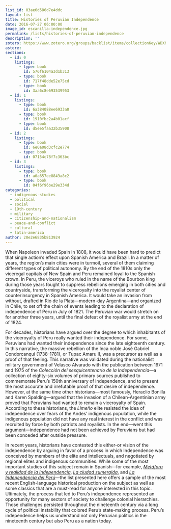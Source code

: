 ```yaml
---
list_id: 03ae6d586d7e4ddc
layout: list
title: Histories of Peruvian Independence
date: 2016-07-27 06:00:00
image_id: escanilla-independence.jpg
permalink: /lists/histories-of-peruvian-independence
description: ''
zotero: https://www.zotero.org/groups/backlist/items/collectionKey/WDXNQ442
astore:
sections:
  - id: 0
    listings:
      - type: book
        id: 576f6104a3d1b313
      - type: book
        id: 717f48dde52e75cd
      - type: book
        id: 3aa6c8e693539953
  - id: 1
    listings:
      - type: book
        id: 6a384088ee6933a0
      - type: book
        id: 1910fbc2a4b01acf
      - type: book
        id: d5ee5faa32b35908
  - id: 2
    listings:
      - type: book
        id: 6e0a08d3cfc2e774
      - type: book
        id: 07154c78f7c363bc
  - id: 3
    listings:
      - type: book
        id: a0a657ee8843a8c2
      - type: book
        id: 04f6f96be29e334d
categories:
  - indigenous-studies
  - political
  - social
  - 19th-century
  - military
  - citizenship-and-nationalism
  - peace-and-conflict
  - cultural
  - latin-america
author: 20e2e6835b813924
---
```

When Napoleon invaded Spain in 1808, it would have been hard to predict that single action’s effect upon Spanish America and Brazil. In a matter of years, the region’s main cities were in turmoil, several of them claiming different types of political autonomy. By the end of the 1810s only the viceregal capitals of New Spain and Peru remained loyal to the Spanish crown. In Peru, the viceroys who ruled in the name of the Bourbon king during those years fought to suppress rebellions emerging in both cities and countryside, transforming the viceroyalty into the royalist center of counterinsurgency in Spanish America. It would take an invasion from without, drafted in Rio de la Plata—modern-day Argentina—and organized in Chile, to set off the chain of events leading to the declaration of independence of Peru in July of 1821. The Peruvian war would stretch on for another three years, until the final defeat of the royalist army at the end of 1824.

For decades, historians have argued over the degree to which inhabitants of the viceroyalty of Peru really wanted their independence. For some, Peruvians had wanted their independence since the late eighteenth century. In this narrative, the massive rebellion of the Inca noble José Gabriel Condorcanqui (1738-1781), or Tupac Amaru II, was a precursor as well as a proof of that feeling. This narrative was validated during the nationalist military government of Velasco Alvarado with the publication between 1971 and 1975 of the _Colección del sesquicentenario de la Independencia_—a collection of eighty-six volumes of primary sources published to commemorate Peru’s 150th anniversary of independence, and to present the most accurate and irrefutable proof of that desire of independence. However, at the same time other historians—most famously, Heraclio Bonilla and Karen Spalding—argued that the invasion of a Chilean-Argentinian army proved that Peruvians had wanted to remain a viceroyalty of Spain. According to these historians, the _Limeño_ elite resisted the idea of independence over fears of the Andes’ indigenous population, while the indigenous population did not have any real interest in the conflict and was recruited by force by both patriots and royalists. In the end—went this argument—independence had not been achieved by Peruvians but had been conceded after outside pressure.

In recent years, historians have contested this either-or vision of the independence by arguing in favor of a process in which Independence was conceived by members of the elite and intellectuals, and negotiated by regional elites and indigenous communities. While some of the most important studies of this subject remain in Spanish—for example, [_Metáfora y realidad de la Independencia_](https://www.amazon.com/METAFORA-REALIDAD-INDEPENDENCIA-EN-PERU/dp/6034502152), [_La ciudad sumergida_](http://www.librosperuanos.com/libros/detalle/2893/La-ciudad-sumergida.-Aristocracia-y-plebe-1760-1830), and [_La Independencia del Perú_](http://www.iep.org.pe/fp_scont_1277_scont_4346.html)—the list presented here offers a sample of the most recent English-language historical production on the subject as well as some classics that are a must-read for anyone interested in this topic. Ultimately, the process that led to Peru’s independence represented an opportunity for many sectors of society to challenge colonial hierarchies. Those challenges persisted throughout the nineteenth century via a long cycle of political instability that colored Peru’s state-making process. Peru’s independence helps us understand not only Peruvian politics in the nineteenth century but also Peru as a nation today.
